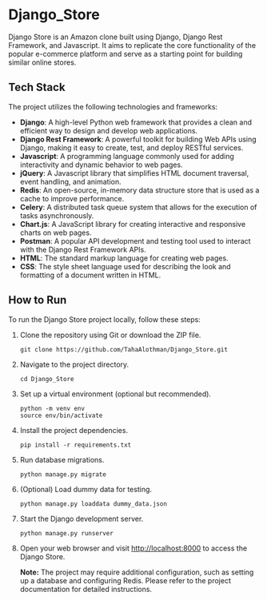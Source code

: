 # Django_Store



Django Store is an Amazon clone built using Django, Django Rest Framework, and Javascript. It aims to replicate the core functionality of the popular e-commerce platform and serve as a starting point for building similar online stores.

## Tech Stack

The project utilizes the following technologies and frameworks:

- **Django**: A high-level Python web framework that provides a clean and efficient way to design and develop web applications.
- **Django Rest Framework**: A powerful toolkit for building Web APIs using Django, making it easy to create, test, and deploy RESTful services.
- **Javascript**: A programming language commonly used for adding interactivity and dynamic behavior to web pages.
- **jQuery**: A Javascript library that simplifies HTML document traversal, event handling, and animation.
- **Redis**: An open-source, in-memory data structure store that is used as a cache to improve performance.
- **Celery**: A distributed task queue system that allows for the execution of tasks asynchronously.
- **Chart.js**: A JavaScript library for creating interactive and responsive charts on web pages.
- **Postman**: A popular API development and testing tool used to interact with the Django Rest Framework APIs.
- **HTML**: The standard markup language for creating web pages.
- **CSS**: The style sheet language used for describing the look and formatting of a document written in HTML.

## How to Run

To run the Django Store project locally, follow these steps:

1. Clone the repository using Git or download the ZIP file.

   ````shell
   git clone https://github.com/TahaAlothman/Django_Store.git

2. Navigate to the project directory.

   ````shell
   cd Django_Store

3. Set up a virtual environment (optional but recommended).

   ````shell
   python -m venv env
   source env/bin/activate

4. Install the project dependencies.

   ````shell
   pip install -r requirements.txt

5. Run database migrations.

   ````shell
   python manage.py migrate

6. (Optional) Load dummy data for testing.

   ````shell
   python manage.py loaddata dummy_data.json

7. Start the Django development server.

   ````shell
   python manage.py runserver

8. Open your web browser and visit [http://localhost:8000](http://localhost:8000) to access the Django Store.

   **Note:** The project may require additional configuration, such as setting up a database and configuring Redis. Please refer to the project documentation for detailed instructions.


